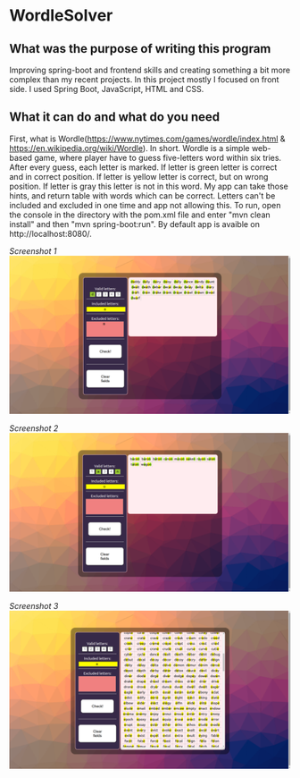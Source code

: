 # WordleSolver

## What was the purpose of writing this program
Improving spring-boot and frontend skills and creating something a bit more complex than my recent projects. In this project mostly I focused on front side. I used Spring Boot, JavaScript, HTML and CSS.


## What it can do and what do you need
First, what is Wordle(https://www.nytimes.com/games/wordle/index.html & https://en.wikipedia.org/wiki/Wordle). In short. Wordle is a simple web-based game, where player have to guess five-letters word within six tries. After every guess, each letter is marked. If letter is green letter is correct and in correct position. If letter is yellow letter is correct, but on wrong position. If letter is gray this letter is not in this word. My app can take those hints, and return table with words which can be correct. Letters can't be included and excluded in one time and app not allowing this. To run, open the console in the directory with the pom.xml file and enter "mvn clean install" and then "mvn spring-boot:run". By default app is avaible on http://localhost:8080/.


_Screenshot 1_ \
![Screenshot 1](./screenshots/screen1.png)

_Screenshot 2_ \
![Screenshot 2](./screenshots/screen2.png)

_Screenshot 3_ \
![Screenshot 3](./screenshots/screen3.png)
